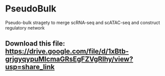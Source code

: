 # PseudoBulk
Pseudo-bulk stragety to merge scRNA-seq and scATAC-seq and construct regulatory network

## Download this file: https://drive.google.com/file/d/1xBtb-grjgyqypuMlcmaGRsEgFZVgRlhy/view?usp=share_link
